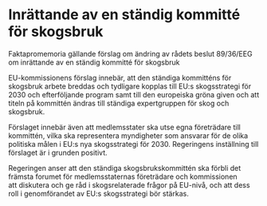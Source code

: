 # Inrättande av en ständig kommitté för skogsbruk

Faktapromemoria gällande förslag om ändring av rådets beslut 89/36/EEG om inrättande av en ständig kommitté för skogsbruk

EU\-kommissionens förslag innebär, att den ständiga kommitténs för skogsbruk arbete breddas och tydligare kopplas till EU:s skogsstrategi för 2030 och efterföljande program samt till den europeiska gröna given och att titeln på kommittén ändras till ständiga expertgruppen för skog och skogsbruk.

Förslaget innebär även att medlemsstater ska utse egna företrädare till kommittén, vilka ska representera myndigheter som ansvarar för de olika politiska målen i EU:s nya skogsstrategi för 2030\. Regeringens inställning till förslaget är i grunden positivt.

Regeringen anser att den ständiga skogsbrukskommittén ska förbli det främsta forumet för medlemsstaternas företrädare och kommissionen att diskutera och ge råd i skogsrelaterade frågor på EU\-nivå, och att dess roll i genomförandet av EU:s skogsstrategi bör stärkas.
